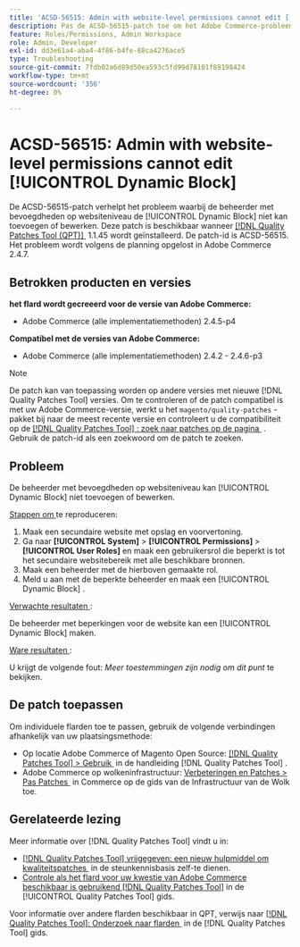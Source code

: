 ```yaml
---
title: 'ACSD-56515: Admin with website-level permissions cannot edit [!UICONTROL Dynamic Block]'
description: Pas de ACSD-56515-patch toe om het Adobe Commerce-probleem op te lossen, waarbij de beheerder met bevoegdheden op websiteniveau het [!UICONTROL Dynamic Block] niet kan toevoegen of bewerken.
feature: Roles/Permissions, Admin Workspace
role: Admin, Developer
exl-id: dd3e61a4-aba4-4f86-b4fe-88ca4276ace5
type: Troubleshooting
source-git-commit: 7fdb02a6d89d50ea593c5fd99d78101f89198424
workflow-type: tm+mt
source-wordcount: '356'
ht-degree: 0%

---
```


# ACSD-56515: Admin with website-level permissions cannot edit [!UICONTROL Dynamic Block]

De ACSD-56515-patch verhelpt het probleem waarbij de beheerder met bevoegdheden op websiteniveau de [!UICONTROL Dynamic Block] niet kan toevoegen of bewerken. Deze patch is beschikbaar wanneer [[!DNL Quality Patches Tool (QPT)] &#x200B;](https://experienceleague.adobe.com/nl/docs/commerce-operations/tools/quality-patches-tool/quality-patches-tool-to-self-serve-quality-patches) 1.1.45 wordt geïnstalleerd. De patch-id is ACSD-56515. Het probleem wordt volgens de planning opgelost in Adobe Commerce 2.4.7.

## Betrokken producten en versies

**het flard wordt gecreeerd voor de versie van Adobe Commerce:**

* Adobe Commerce (alle implementatiemethoden) 2.4.5-p4

**Compatibel met de versies van Adobe Commerce:**

* Adobe Commerce (alle implementatiemethoden) 2.4.2 - 2.4.6-p3

>[!NOTE]
>
>De patch kan van toepassing worden op andere versies met nieuwe [!DNL Quality Patches Tool] versies. Om te controleren of de patch compatibel is met uw Adobe Commerce-versie, werkt u het `magento/quality-patches` -pakket bij naar de meest recente versie en controleert u de compatibiliteit op de [[!DNL Quality Patches Tool] : zoek naar patches op de pagina &#x200B;](https://experienceleague.adobe.com/tools/commerce-quality-patches/index.html?lang=nl-NL) . Gebruik de patch-id als een zoekwoord om de patch te zoeken.

## Probleem

De beheerder met bevoegdheden op websiteniveau kan [!UICONTROL Dynamic Block] niet toevoegen of bewerken.

<u> Stappen om </u> te reproduceren:

1. Maak een secundaire website met opslag en voorvertoning.
1. Ga naar **[!UICONTROL System]** > **[!UICONTROL Permissions]** > **[!UICONTROL User Roles]** en maak een gebruikersrol die beperkt is tot het secundaire websitebereik met alle beschikbare bronnen.
1. Maak een beheerder met de hierboven gemaakte rol.
1. Meld u aan met de beperkte beheerder en maak een [!UICONTROL Dynamic Block] .

<u> Verwachte resultaten </u>:

De beheerder met beperkingen voor de website kan een [!UICONTROL Dynamic Block] maken.

<u> Ware resultaten </u>:

U krijgt de volgende fout: *Meer toestemmingen zijn nodig om dit punt* te bekijken.

## De patch toepassen

Om individuele flarden toe te passen, gebruik de volgende verbindingen afhankelijk van uw plaatsingsmethode:

* Op locatie Adobe Commerce of Magento Open Source: [[!DNL Quality Patches Tool] > Gebruik &#x200B;](/help/tools/quality-patches-tool/usage.md) in de handleiding [!DNL Quality Patches Tool] .
* Adobe Commerce op wolkeninfrastructuur: [&#x200B; Verbeteringen en Patches > Pas Patches &#x200B;](https://experienceleague.adobe.com/docs/commerce-cloud-service/user-guide/develop/upgrade/apply-patches.html?lang=nl-NL) in Commerce op de gids van de Infrastructuur van de Wolk toe.

## Gerelateerde lezing

Meer informatie over [!DNL Quality Patches Tool] vindt u in:

* [[!DNL Quality Patches Tool]  vrijgegeven: een nieuw hulpmiddel om kwaliteitspatches &#x200B;](https://experienceleague.adobe.com/nl/docs/commerce-operations/tools/quality-patches-tool/quality-patches-tool-to-self-serve-quality-patches) in de steunkennisbasis zelf-te dienen.
* [&#x200B; Controle als het flard voor uw kwestie van Adobe Commerce beschikbaar is gebruikend  [!DNL Quality Patches Tool]](/help/tools/quality-patches-tool/patches-available-in-qpt/check-patch-for-magento-issue-with-magento-quality-patches.md) in de [!UICONTROL Quality Patches Tool] gids.


Voor informatie over andere flarden beschikbaar in QPT, verwijs naar [[!DNL Quality Patches Tool]: Onderzoek naar flarden &#x200B;](https://experienceleague.adobe.com/tools/commerce-quality-patches/index.html?lang=nl-NL) in de [!DNL Quality Patches Tool] gids.
